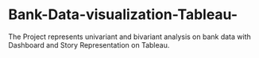# Bank-Data-visualization-Tableau-
The Project represents univariant and bivariant analysis on bank data with Dashboard and Story Representation on Tableau. 
